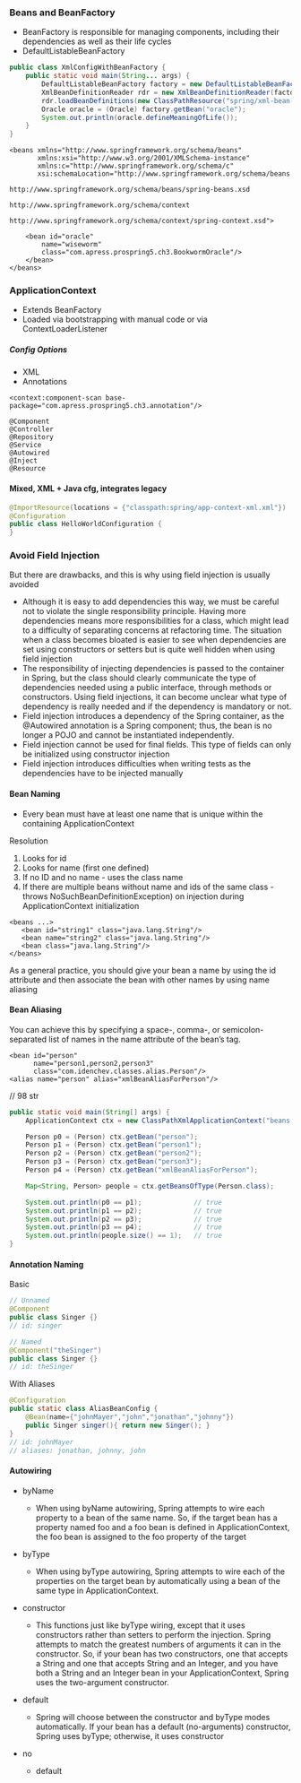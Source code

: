 ### Beans and BeanFactory
 - BeanFactory is responsible for managing components, including their dependencies as well as their life cycles
 - DefaultListableBeanFactory
```java
public class XmlConfigWithBeanFactory {
    public static void main(String... args) {
        DefaultListableBeanFactory factory = new DefaultListableBeanFactory();
        XmlBeanDefinitionReader rdr = new XmlBeanDefinitionReader(factory);
        rdr.loadBeanDefinitions(new ClassPathResource("spring/xml-bean-factory-config.xml"));
        Oracle oracle = (Oracle) factory.getBean("oracle");
        System.out.println(oracle.defineMeaningOfLife());
    }
}
```
```
<beans xmlns="http://www.springframework.org/schema/beans"
       xmlns:xsi="http://www.w3.org/2001/XMLSchema-instance"
       xmlns:c="http://www.springframework.org/schema/c"
       xsi:schemaLocation="http://www.springframework.org/schema/beans
                           http://www.springframework.org/schema/beans/spring-beans.xsd
                           http://www.springframework.org/schema/context
                           http://www.springframework.org/schema/context/spring-context.xsd">

    <bean id="oracle"
        name="wiseworm"
        class="com.apress.prospring5.ch3.BookwormOracle"/>
    </bean>
</beans>
```

### ApplicationContext
 - Extends BeanFactory
 - Loaded via bootstrapping with manual code or via ContextLoaderListener
 
##### Config Options
 - XML
 - Annotations
```
<context:component-scan base-package="com.apress.prospring5.ch3.annotation"/>

@Component
@Controller
@Repository
@Service
@Autowired
@Inject
@Resource 
```

#### Mixed, XML + Java cfg, integrates legacy
```java
@ImportResource(locations = {"classpath:spring/app-context-xml.xml"})
@Configuration
public class HelloWorldConfiguration {
}
```

### Avoid Field Injection
But there are drawbacks, and this is why using field injection is usually avoided
 - Although it is easy to add dependencies this way, we must be careful not to violate the
   single responsibility principle. Having more dependencies means more responsibilities
   for a class, which might lead to a difficulty of separating concerns at refactoring time.
   The situation when a class becomes bloated is easier to see when dependencies are set
   using constructors or setters but is quite well hidden when using field injection
 - The responsibility of injecting dependencies is passed to the container in Spring,
   but the class should clearly communicate the type of dependencies needed using
   a public interface, through methods or constructors. Using field injections, it can
   become unclear what type of dependency is really needed and if the dependency is
   mandatory or not.
 - Field injection introduces a dependency of the Spring container, as the @Autowired
   annotation is a Spring component; thus, the bean is no longer a POJO and cannot be
   instantiated independently.
 - Field injection cannot be used for final fields. This type of fields can only be initialized using
   constructor injection
 - Field injection introduces difficulties when writing tests as the dependencies have to
   be injected manually


#### Bean Naming
 - Every bean must have at least one name that is unique within the containing ApplicationContext
 
Resolution
 1. Looks for id
 2. Looks for name (first one defined)
 3. If no ID and no name - uses the class name
 4. If there are multiple beans without name and ids of the same class - throws NoSuchBeanDefinitionException) on injection during ApplicationContext initialization
 ```
<beans ...>
    <bean id="string1" class="java.lang.String"/>
    <bean name="string2" class="java.lang.String"/>
    <bean class="java.lang.String"/>
</beans>
```
As a general practice, you should give your bean a name by using the id attribute and then associate the bean with other names by using name aliasing

#### Bean Aliasing
You can achieve this by specifying a space-, comma-, or semicolon-separated list of names in the name attribute of the bean’s <bean> tag.
```
<bean id="person"
      name="person1,person2,person3"
      class="com.idenchev.classes.alias.Person"/>
<alias name="person" alias="xmlBeanAliasForPerson"/>
```
// 98 str
```java
public static void main(String[] args) {
    ApplicationContext ctx = new ClassPathXmlApplicationContext("beans.xml");

    Person p0 = (Person) ctx.getBean("person");
    Person p1 = (Person) ctx.getBean("person1");
    Person p2 = (Person) ctx.getBean("person2");
    Person p3 = (Person) ctx.getBean("person3");
    Person p4 = (Person) ctx.getBean("xmlBeanAliasForPerson");

    Map<String, Person> people = ctx.getBeansOfType(Person.class);

    System.out.println(p0 == p1);             // true
    System.out.println(p1 == p2);             // true
    System.out.println(p2 == p3);             // true
    System.out.println(p3 == p4);             // true
    System.out.println(people.size() == 1);   // true
}
```



#### Annotation Naming
Basic
```java
// Unnamed
@Component
public class Singer {}
// id: singer

// Named
@Component("theSinger")
public class Singer {}
// id: theSinger
```

With Aliases
```java
@Configuration
public static class AliasBeanConfig {
    @Bean(name={"johnMayer","john","jonathan","johnny"})
    public Singer singer(){ return new Singer(); }
}
// id: johnMayer
// aliases: jonathan, johnny, john
```



#### Autowiring
 - byName
   - When using byName autowiring, Spring attempts to wire each property to a
     bean of the same name. So, if the target bean has a property named foo and a foo
     bean is defined in ApplicationContext, the foo bean is assigned to the foo property
     of the target
 
 - byType
   - When using byType autowiring, Spring attempts to wire each of the
     properties on the target bean by automatically using a bean of the same type in
     ApplicationContext.
     
 - constructor
   - This functions just like byType wiring, except that it uses constructors
     rather than setters to perform the injection. Spring attempts to match the
     greatest numbers of arguments it can in the constructor. So, if your bean has two
     constructors, one that accepts a String and one that accepts String and an Integer,
     and you have both a String and an Integer bean in your ApplicationContext,
     Spring uses the two-argument constructor.
 
 - default
   - Spring will choose between the constructor and byType modes
     automatically. If your bean has a default (no-arguments) constructor, Spring uses
     byType; otherwise, it uses constructor
 
 - no
   - default


 

